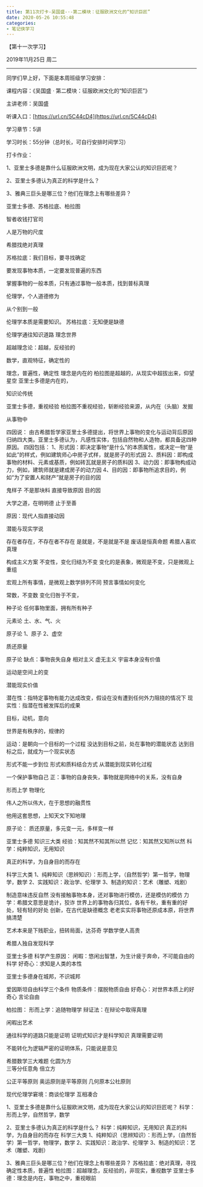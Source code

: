 ```yaml
---
title: 第11次打卡-吴国盛-·-第二模块：征服欧洲文化的“知识巨匠”
date: 2020-05-26 10:55:48
categories:
- 笔记侠学习
---
```

【第十一次学习】

2019年11月25日 周二   

----------------------------------

同学们早上好，下面是本周班级学习安排：

课程内容：《吴国盛 · 第二模块：征服欧洲文化的“知识巨匠”》

主讲老师：吴国盛 

听课入口：[https://url.cn/5C44cD4](https://url.cn/5C44cD4)

学习章节：5讲

学习时长：55分钟（总时长，可自行安排时间学习）

打卡作业：

1、亚里士多德是靠什么征服欧洲文明，成为现在大家公认的知识巨匠呢？

2、亚里士多德认为真正的科学是什么？

3、雅典三巨头是哪三位？他们在理念上有哪些差异？



亚里士多德、苏格拉底、柏拉图

智者收钱打官司

人是万物的尺度

希腊找绝对真理

苏格拉底：我们目标，要寻找确定

要发现事物本质，一定要发现普遍的东西

掌握事物的一般本质，只有通过事物一般本质，找到普标真理

伦理学，个人道德修为

从个别到一般

伦理学本质是需要知识。 
苏格拉底：无知便是缺德

伦理学通往知识道路
理念世界

超越理念论：超越，反经验的

数学，直观特征，确定性的

理念，普遍性，确定性
理念是内在的
柏拉图是超越的，从现实中超拔出来，仰望星空
亚里士多德是内在的，

知识论传统

亚里士多德，重视经验
柏拉图不重视经验，斩断经验来源，从内在（头脑）发掘

从事物中

四因说：
由古希腊哲学家亚里士多德提出，将世界上事物的变化与运动背后原因归纳四大类。亚里士多德认为，凡感性实体，包括自然物和人造物，都具备这四种原因。
四因包括：
1、形式因：即决定事物“是什么”的本质属性，或决定一物“是如此”的样式，例如建筑师心中房子式样，就是房子的形式因
2、质料因：即构成事物的材料、元素或基质，例如砖瓦就是房子的质料因
3、动力因：即事物构成动力，例如，建筑师就是建成房子的动力因
4、目的因：即事物所追求目的，例如“为了安置人和财产”就是房子的目的因

鬼样子
不是那块料
直接导致原因
目的因

大学之道，在明明德
止于至善




原因：现代人指直接动因


潜能与现实学说

存在者存在，不存在者不存在
是就是，不是就是不是
废话是恒真命题
希腊人喜欢真理


构成主义方案
不变性，变化归结为不变
变化的是表象，微观是不变，只是微观上重组

宏观上所有事情，是微观上数学排列不同
预言事情如何变化

常数，不变数
变化归咎于不变，

种子论
任何事物里面，拥有所有种子

元素论
土、水、气、火

原子论
1、原子 
2、虚空

质还原量

原子论
缺点：事物丧失自身
相对主义
虚无主义
宇宙本身没有价值

运动是空间上的变

潜能现实价值

潜在性：指特定事物有能力达成改变，假设在没有遭到任何外力阻挠的情况下
现实性：指潜在性被发挥后的成果

目标，动机，意向

世界是有秩序的，规律的

运动：是朝向一个目标的一个过程
没达到目标之前，处在事物的潜能状态
达到目标之后，就成为一个现实状态

形式不能一步到位
形式和质料结合方式
从潜能到现实转化过程

一个保护事物自己
正：事物的自身丧失，事物就是网络中的关系，没有自身



形而上学
物理化


伟人之所以伟大，在于思想的融贯性

他用这套思想，上知天文下知地理

原子论：
质还原量，多元变一元，多样变一样

亚里士多德
知识三大类
经验：知其然不知其所以然
记忆：知其然又知所以然
科学：纯粹知识，无用知识

真正的科学，为自身目的而存在


科学三大类
1、纯粹知识（思辨知识）：形而上学，（自然哲学）第一哲学，物理学，数学
2、实践知识：政治学、伦理学
3、制造的知识：艺术（雕塑、戏剧）


制造意味违反自然
没有接触事物本身，还对事物进行模仿，还是模仿的模仿
力学：希腊文意思是诡计，狡诈
世界上的事物各归其位，各有千秋，重有重的好处，轻有轻的好处
创新，在古代是缺德概念
老老实实将事物还原成本原，将世界搞清楚

艺术本来是下贱职业，扭转局面，达芬奇
学数学使人高贵

希腊人独自发现科学

亚里士多德
科学产生原因：
闲暇：悠闲出智慧，为生计疲于奔命，不可能自由的科学
好奇心：求知是人类的本性

亚里士多德身在城邦，不识城邦


爱因斯坦自由科学三个条件
物质条件：摆脱物质自由
好奇心：对世界本质上的好奇心
言论自由

柏拉图：
形而上学：追随物理学
辩证法：在辩论中取得真理

闲暇出艺术



通往科学的道路只能是证明
证明式知识才是科学知识
真理需要证明

不能转化为逻辑严密的证明体系，只能说是意见

希腊数学三大难题
化圆为方  
三等分任意角
倍立方


公正平等原则
奥运原则是平等原则
几何原本公社原则

现代伦理学窘境：商谈伦理学
互相凑合


1、亚里士多德是靠什么征服欧洲文明，成为现在大家公认的知识巨匠呢？
科学：形而上学，自然哲学，数学

2、亚里士多德认为真正的科学是什么？
科学：纯粹知识，无用知识
真正的科学，为自身目的而存在
科学三大类
1、纯粹知识（思辨知识）：形而上学，（自然哲学）第一哲学，物理学，数学
2、实践知识：政治学、伦理学
3、制造的知识：艺术（雕塑、戏剧）

3、雅典三巨头是哪三位？他们在理念上有哪些差异？
苏格拉底：绝对真理，寻找确定性本质，普遍性
柏拉图：超越理念，反经验的，非现实，重视数学
亚里士多德：理念是内在，事物之中，重视眼前
